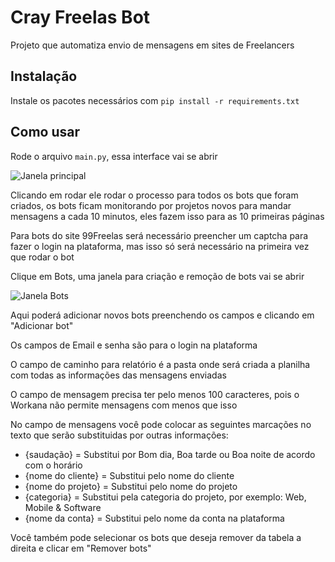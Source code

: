 # Cray Freelas Bot

Projeto que automatiza envio de mensagens em sites de Freelancers

## Instalação

Instale os pacotes necessários com `pip install -r requirements.txt`

## Como usar

Rode o arquivo `main.py`, essa interface vai se abrir

![Janela principal](https://cray-freelas-bot.readthedocs.io/pt/latest/assets/main-window.png)

Clicando em rodar ele rodar o processo para todos os bots que foram criados, os bots
ficam monitorando por projetos novos para mandar mensagens a cada 10 minutos,
eles fazem isso para as 10 primeiras páginas

Para bots do site 99Freelas será necessário preencher um captcha para fazer o login
na plataforma, mas isso só será necessário na primeira vez que rodar o bot

Clique em Bots, uma janela para criação e remoção de bots vai se abrir

![Janela Bots](https://cray-freelas-bot.readthedocs.io/pt/latest/assets/bots-window.png)

Aqui poderá adicionar novos bots preenchendo os campos e clicando em "Adicionar bot"

Os campos de Email e senha são para o login na plataforma

O campo de caminho para relatório é a pasta onde será criada a planilha com todas
as informações das mensagens enviadas

O campo de mensagem precisa ter pelo menos 100 caracteres, pois o Workana não permite mensagens com menos que isso

No campo de mensagens você pode colocar as seguintes marcações no texto que serão
substituidas por outras informações:

- {saudação} = Substitui por Bom dia, Boa tarde ou Boa noite de acordo com o horário
- {nome do cliente} = Substitui pelo nome do cliente
- {nome do projeto} = Substitui pelo nome do projeto
- {categoria} = Substitui pela categoria do projeto, por exemplo: Web, Mobile & Software
- {nome da conta} = Substitui pelo nome da conta na plataforma

Você também pode selecionar os bots que deseja remover da tabela a direita e clicar em "Remover bots"
